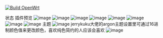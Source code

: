[![Build OpenWrt](https://github.com/MXJNZ6/n1/actions/workflows/build-openwrt.yml/badge.svg)](https://github.com/MXJNZ6/n1/actions/workflows/build-openwrt.yml)

状态
插件预览
![image](https://user-images.githubusercontent.com/53927877/115956835-b561d400-a531-11eb-9b09-7c692eee96ec.png)
![image](https://user-images.githubusercontent.com/53927877/115956842-be52a580-a531-11eb-8df3-242dff18901b.png)
![image](https://user-images.githubusercontent.com/53927877/115956854-d1657580-a531-11eb-9ba2-fccb68c7be72.png)
![image](https://user-images.githubusercontent.com/53927877/115956866-dfb39180-a531-11eb-8f39-87bba874363d.png)
![image](https://user-images.githubusercontent.com/53927877/115956874-eb9f5380-a531-11eb-89ed-487e37b87682.png)
![image](https://user-images.githubusercontent.com/53927877/115956880-f659e880-a531-11eb-99e1-5b0bd1b8151f.png)
![image](https://user-images.githubusercontent.com/53927877/115956890-0245aa80-a532-11eb-9fe8-4609f464fe55.png)
![image](https://user-images.githubusercontent.com/53927877/115956898-0a9de580-a532-11eb-8b61-9be00be42362.png)
主题
![image](https://user-images.githubusercontent.com/53927877/115956919-20aba600-a532-11eb-93ed-3c2e3ce553b7.png)
jerrykuku大佬的argon主题设置里可通过16进制颜色值来更改颜色，喜欢纯色简约的人应该会喜欢
![image](https://user-images.githubusercontent.com/53927877/115956929-30c38580-a532-11eb-9647-bf12c0f58994.png)
